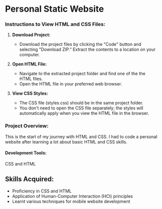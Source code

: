 # Personal Static Website

### Instructions to View HTML and CSS Files:

1. **Download Project:**
   - Download the project files by clicking the "Code" button and selecting "Download ZIP." Extract the contents to a location on your computer.

2. **Open HTML File:**
   - Navigate to the extracted project folder and find one of the the HTML files.
   - Open the HTML file in your preferred web browser.

3. **View CSS Styles:**
   - The CSS file (styles.css) should be in the same project folder.
   - You don't need to open the CSS file separately; the styles will automatically apply when you view the HTML file in the browser.

### Project Overview:
This is the start of my journey with HTML and CSS. I had to code a personal website after learning a lot about basic HTML and CSS skills.

#### Development Tools:
CSS and HTML

## Skills Acquired:
- Proficiency in CSS and HTML
- Application of Human-Computer Interaction (HCI) principles
- Learnt various techniques for mobile website development

